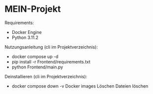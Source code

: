 # MEIN-Projekt
 

Requirements:
- Docker Engine
- Python 3.11.2


Nutzungsanleitung (cli im Projektverzeichnis):
- docker compose up -d
- pip install -r Frontend/requirements.txt
- python Frontend/main.py

Deinstallieren (cli im Projektverzeichnis):
- docker compose down -v
Docker images Löschen
Dateien löschen

